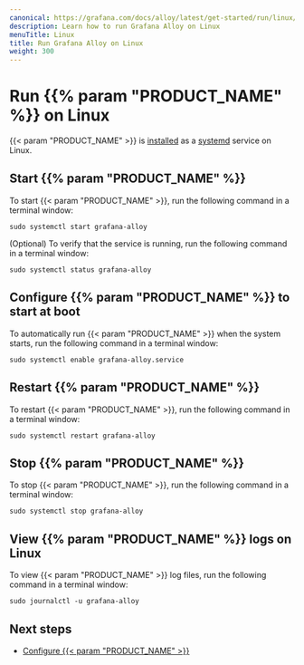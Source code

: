 ```yaml
---
canonical: https://grafana.com/docs/alloy/latest/get-started/run/linux/
description: Learn how to run Grafana Alloy on Linux
menuTitle: Linux
title: Run Grafana Alloy on Linux
weight: 300
---
```


# Run {{% param "PRODUCT_NAME" %}} on Linux

{{< param "PRODUCT_NAME" >}} is [installed][InstallLinux] as a [systemd][] service on Linux.

## Start {{% param "PRODUCT_NAME" %}}

To start {{< param "PRODUCT_NAME" >}}, run the following command in a terminal window:

```shell
sudo systemctl start grafana-alloy
```

(Optional) To verify that the service is running, run the following command in a terminal window:

```shell
sudo systemctl status grafana-alloy
```

## Configure {{% param "PRODUCT_NAME" %}} to start at boot

To automatically run {{< param "PRODUCT_NAME" >}} when the system starts, run the following command in a terminal window:

```shell
sudo systemctl enable grafana-alloy.service
```

## Restart {{% param "PRODUCT_NAME" %}}

To restart {{< param "PRODUCT_NAME" >}}, run the following command in a terminal window:

```shell
sudo systemctl restart grafana-alloy
```

## Stop {{% param "PRODUCT_NAME" %}}

To stop {{< param "PRODUCT_NAME" >}}, run the following command in a terminal window:

```shell
sudo systemctl stop grafana-alloy
```

## View {{% param "PRODUCT_NAME" %}} logs on Linux

To view {{< param "PRODUCT_NAME" >}} log files, run the following command in a terminal window:

```shell
sudo journalctl -u grafana-alloy
```

## Next steps

- [Configure {{< param "PRODUCT_NAME" >}}][Configure]

[InstallLinux]: ../../install/linux/
[systemd]: https://systemd.io/
[Configure]: ../../../tasks/configure/configure-linux/
